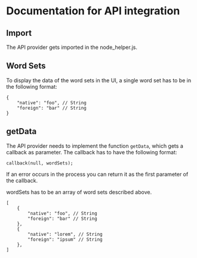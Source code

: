 # Documentation for API integration

## Import

The API provider gets imported in the node_helper.js.

## Word Sets

To display the data of the word sets in the UI, a single word set has to be in the following format:

```
{
    "native": "foo", // String
    "foreign": "bar" // String
}
```

## getData

The API provider needs to implement the function `getData`, which gets a callback as parameter.
The callback has to have the following format:

```
callback(null, wordSets);
```

If an error occurs in the process you can return it as the first parameter of the callback.

wordSets has to be an array of word sets described above.

```
[
    {
        "native": "foo", // String
        "foreign": "bar" // String
    },
    {
        "native": "lorem", // String
        "foreign": "ipsum" // String
    },
]
```
